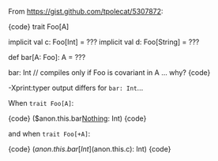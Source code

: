 From https://gist.github.com/tpolecat/5307872:

{code}
trait Foo[A]

implicit val c: Foo[Int] = ???
implicit val d: Foo[String] = ???

def bar[A: Foo]: A = ???

bar: Int // compiles only if Foo is covariant in A ... why?
{code}

-Xprint:typer output differs for `bar: Int`...

When `trait Foo[A]`:

{code}
($anon.this.bar[Nothing](): Int)
{code}

and when `trait Foo[+A]`:

{code}
($anon.this.bar[Int]($anon.this.c): Int)
{code}


